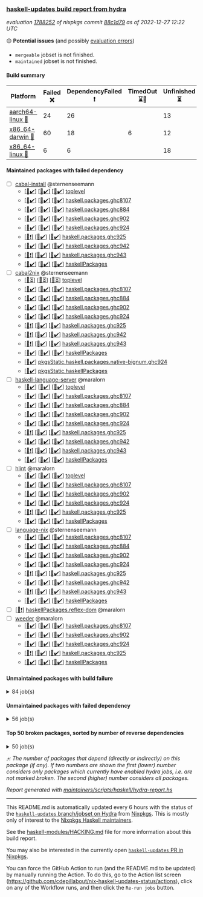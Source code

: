 ### [haskell-updates build report from hydra](https://hydra.nixos.org/jobset/nixpkgs/haskell-updates)
*evaluation [1788252](https://hydra.nixos.org/eval/1788252) of nixpkgs commit [88c1d79](https://github.com/NixOS/nixpkgs/commits/88c1d7940eb5d652ed233378d19f17cfe682d998) as of 2022-12-27 12:22 UTC*

:yellow_circle: **Potential issues** (and possibly [evaluation errors](https://hydra.nixos.org/jobset/nixpkgs/haskell-updates))
  * `mergeable` jobset is not finished.
  * `maintained` jobset is not finished.

#### Build summary

 | Platform | Failed :x: | DependencyFailed :heavy_exclamation_mark: | TimedOut :hourglass::no_entry_sign: | Unfinished :hourglass_flowing_sand: | Success :heavy_check_mark: | 
 | --- | --- | --- | --- | --- | --- | 
 | [aarch64-linux :iphone:](https://hydra.nixos.org/eval/1788252?filter=.aarch64-linux) | 24 | 26 |  | 13 | 6387 | 
 | [x86_64-darwin :apple:](https://hydra.nixos.org/eval/1788252?filter=.x86_64-darwin) | 60 | 18 | 6 | 12 | 6288 | 
 | [x86_64-linux :penguin:](https://hydra.nixos.org/eval/1788252?filter=.x86_64-linux) | 6 | 6 |  | 18 | 6450 | 
#### Maintained packages with failed dependency
- [ ] [cabal-install](https://hydra.nixos.org/eval/1788252?filter=cabal-install) @sternenseemann
  - [[:iphone::heavy_check_mark:]](https://hydra.nixos.org/build/202455204) [[:apple::heavy_check_mark:]](https://hydra.nixos.org/build/202455707) [[:penguin::heavy_check_mark:]](https://hydra.nixos.org/build/202456947) [toplevel](https://hydra.nixos.org/eval/1788252?filter=cabal-install)
  - [[:iphone::heavy_check_mark:]](https://hydra.nixos.org/build/202842766) [[:apple::heavy_check_mark:]](https://hydra.nixos.org/build/202842762) [[:penguin::heavy_check_mark:]](https://hydra.nixos.org/build/202842786) [haskell.packages.ghc8107](https://hydra.nixos.org/eval/1788252?filter=haskell.packages.ghc8107.cabal-install)
  - [[:iphone::heavy_check_mark:]](https://hydra.nixos.org/build/202456831) [[:apple::heavy_check_mark:]](https://hydra.nixos.org/build/202460550) [[:penguin::heavy_check_mark:]](https://hydra.nixos.org/build/202456339) [haskell.packages.ghc884](https://hydra.nixos.org/eval/1788252?filter=haskell.packages.ghc884.cabal-install)
  - [[:iphone::heavy_check_mark:]](https://hydra.nixos.org/build/202456013) [[:apple::heavy_check_mark:]](https://hydra.nixos.org/build/202456984) [[:penguin::heavy_check_mark:]](https://hydra.nixos.org/build/202456977) [haskell.packages.ghc902](https://hydra.nixos.org/eval/1788252?filter=haskell.packages.ghc902.cabal-install)
  - [[:iphone::heavy_check_mark:]](https://hydra.nixos.org/build/202460524) [[:apple::heavy_check_mark:]](https://hydra.nixos.org/build/202456586) [[:penguin::heavy_check_mark:]](https://hydra.nixos.org/build/202455326) [haskell.packages.ghc924](https://hydra.nixos.org/eval/1788252?filter=haskell.packages.ghc924.cabal-install)
  - [[:iphone::heavy_exclamation_mark:]](https://hydra.nixos.org/build/202457770) [[:apple::heavy_check_mark:]](https://hydra.nixos.org/build/202455496) [[:penguin::heavy_check_mark:]](https://hydra.nixos.org/build/202459403) [haskell.packages.ghc925](https://hydra.nixos.org/eval/1788252?filter=haskell.packages.ghc925.cabal-install)
  - [[:iphone::heavy_check_mark:]](https://hydra.nixos.org/build/203062175) [[:apple::heavy_check_mark:]](https://hydra.nixos.org/build/203062188) [[:penguin::heavy_check_mark:]](https://hydra.nixos.org/build/203062182) [haskell.packages.ghc942](https://hydra.nixos.org/eval/1788252?filter=haskell.packages.ghc942.cabal-install)
  - [[:iphone::heavy_exclamation_mark:]](https://hydra.nixos.org/build/203062142) [[:apple::heavy_check_mark:]](https://hydra.nixos.org/build/203062177) [[:penguin::heavy_check_mark:]](https://hydra.nixos.org/build/203062154) [haskell.packages.ghc943](https://hydra.nixos.org/eval/1788252?filter=haskell.packages.ghc943.cabal-install)
  - [[:iphone::heavy_check_mark:]](https://hydra.nixos.org/build/202454235) [[:apple::heavy_check_mark:]](https://hydra.nixos.org/build/202459524) [[:penguin::heavy_check_mark:]](https://hydra.nixos.org/build/202460312) [haskellPackages](https://hydra.nixos.org/eval/1788252?filter=haskellPackages.cabal-install)
- [ ] [cabal2nix](https://hydra.nixos.org/eval/1788252?filter=cabal2nix) @sternenseemann
  - [[:iphone::hourglass_flowing_sand:]](https://hydra.nixos.org/build/203185349) [[:apple::hourglass_flowing_sand:]](https://hydra.nixos.org/build/203185354) [[:penguin::hourglass_flowing_sand:]](https://hydra.nixos.org/build/203185412) [toplevel](https://hydra.nixos.org/eval/1788252?filter=cabal2nix)
  - [[:iphone::heavy_check_mark:]](https://hydra.nixos.org/build/202457511) [[:apple::heavy_check_mark:]](https://hydra.nixos.org/build/202457443) [[:penguin::heavy_check_mark:]](https://hydra.nixos.org/build/202454276) [haskell.packages.ghc8107](https://hydra.nixos.org/eval/1788252?filter=haskell.packages.ghc8107.cabal2nix)
  - [[:iphone::heavy_check_mark:]](https://hydra.nixos.org/build/202459372) [[:apple::heavy_check_mark:]](https://hydra.nixos.org/build/202457205) [[:penguin::heavy_check_mark:]](https://hydra.nixos.org/build/202458410) [haskell.packages.ghc884](https://hydra.nixos.org/eval/1788252?filter=haskell.packages.ghc884.cabal2nix)
  - [[:iphone::heavy_check_mark:]](https://hydra.nixos.org/build/202454892) [[:apple::heavy_check_mark:]](https://hydra.nixos.org/build/202461426) [[:penguin::heavy_check_mark:]](https://hydra.nixos.org/build/202459888) [haskell.packages.ghc902](https://hydra.nixos.org/eval/1788252?filter=haskell.packages.ghc902.cabal2nix)
  - [[:iphone::heavy_check_mark:]](https://hydra.nixos.org/build/202460048) [[:apple::heavy_check_mark:]](https://hydra.nixos.org/build/202461034) [[:penguin::heavy_check_mark:]](https://hydra.nixos.org/build/202454234) [haskell.packages.ghc924](https://hydra.nixos.org/eval/1788252?filter=haskell.packages.ghc924.cabal2nix)
  - [[:iphone::heavy_exclamation_mark:]](https://hydra.nixos.org/build/202456189) [[:apple::heavy_check_mark:]](https://hydra.nixos.org/build/202454628) [[:penguin::heavy_check_mark:]](https://hydra.nixos.org/build/202454648) [haskell.packages.ghc925](https://hydra.nixos.org/eval/1788252?filter=haskell.packages.ghc925.cabal2nix)
  - [[:iphone::heavy_exclamation_mark:]](https://hydra.nixos.org/build/203062161) [[:apple::heavy_check_mark:]](https://hydra.nixos.org/build/203062147) [[:penguin::heavy_check_mark:]](https://hydra.nixos.org/build/203062148) [haskell.packages.ghc942](https://hydra.nixos.org/eval/1788252?filter=haskell.packages.ghc942.cabal2nix)
  - [[:iphone::heavy_exclamation_mark:]](https://hydra.nixos.org/build/203062165) [[:apple::heavy_check_mark:]](https://hydra.nixos.org/build/203062151) [[:penguin::heavy_check_mark:]](https://hydra.nixos.org/build/203062169) [haskell.packages.ghc943](https://hydra.nixos.org/eval/1788252?filter=haskell.packages.ghc943.cabal2nix)
  - [[:iphone::heavy_check_mark:]](https://hydra.nixos.org/build/202454833) [[:apple::heavy_check_mark:]](https://hydra.nixos.org/build/202457693) [[:penguin::heavy_check_mark:]](https://hydra.nixos.org/build/202457662) [haskellPackages](https://hydra.nixos.org/eval/1788252?filter=haskellPackages.cabal2nix)
  -   [[:penguin::heavy_check_mark:]](https://hydra.nixos.org/build/202457632) [pkgsStatic.haskell.packages.native-bignum.ghc924](https://hydra.nixos.org/eval/1788252?filter=pkgsStatic.haskell.packages.native-bignum.ghc924.cabal2nix)
  -   [[:penguin::heavy_check_mark:]](https://hydra.nixos.org/build/202461166) [pkgsStatic.haskellPackages](https://hydra.nixos.org/eval/1788252?filter=pkgsStatic.haskellPackages.cabal2nix)
- [ ] [haskell-language-server](https://hydra.nixos.org/eval/1788252?filter=haskell-language-server) @maralorn
  - [[:iphone::heavy_check_mark:]](https://hydra.nixos.org/build/203053731) [[:apple::heavy_check_mark:]](https://hydra.nixos.org/build/203053726) [[:penguin::heavy_check_mark:]](https://hydra.nixos.org/build/203053471) [toplevel](https://hydra.nixos.org/eval/1788252?filter=haskell-language-server)
  - [[:iphone::heavy_check_mark:]](https://hydra.nixos.org/build/203053515) [[:apple::heavy_check_mark:]](https://hydra.nixos.org/build/203053891) [[:penguin::heavy_check_mark:]](https://hydra.nixos.org/build/203053746) [haskell.packages.ghc8107](https://hydra.nixos.org/eval/1788252?filter=haskell.packages.ghc8107.haskell-language-server)
  - [[:iphone::heavy_check_mark:]](https://hydra.nixos.org/build/203053942) [[:apple::heavy_check_mark:]](https://hydra.nixos.org/build/203053892) [[:penguin::heavy_check_mark:]](https://hydra.nixos.org/build/203054020) [haskell.packages.ghc884](https://hydra.nixos.org/eval/1788252?filter=haskell.packages.ghc884.haskell-language-server)
  - [[:iphone::heavy_check_mark:]](https://hydra.nixos.org/build/203053650) [[:apple::heavy_check_mark:]](https://hydra.nixos.org/build/203053681) [[:penguin::heavy_check_mark:]](https://hydra.nixos.org/build/203053742) [haskell.packages.ghc902](https://hydra.nixos.org/eval/1788252?filter=haskell.packages.ghc902.haskell-language-server)
  - [[:iphone::heavy_check_mark:]](https://hydra.nixos.org/build/203053578) [[:apple::heavy_check_mark:]](https://hydra.nixos.org/build/203053813) [[:penguin::heavy_check_mark:]](https://hydra.nixos.org/build/203053647) [haskell.packages.ghc924](https://hydra.nixos.org/eval/1788252?filter=haskell.packages.ghc924.haskell-language-server)
  - [[:iphone::heavy_exclamation_mark:]](https://hydra.nixos.org/build/203053978) [[:apple::heavy_check_mark:]](https://hydra.nixos.org/build/203053859) [[:penguin::heavy_check_mark:]](https://hydra.nixos.org/build/203053922) [haskell.packages.ghc925](https://hydra.nixos.org/eval/1788252?filter=haskell.packages.ghc925.haskell-language-server)
  - [[:iphone::heavy_check_mark:]](https://hydra.nixos.org/build/203062163) [[:apple::heavy_check_mark:]](https://hydra.nixos.org/build/203062164) [[:penguin::heavy_check_mark:]](https://hydra.nixos.org/build/203062173) [haskell.packages.ghc942](https://hydra.nixos.org/eval/1788252?filter=haskell.packages.ghc942.haskell-language-server)
  - [[:iphone::heavy_exclamation_mark:]](https://hydra.nixos.org/build/203062183) [[:apple::heavy_check_mark:]](https://hydra.nixos.org/build/203062149) [[:penguin::heavy_check_mark:]](https://hydra.nixos.org/build/203062145) [haskell.packages.ghc943](https://hydra.nixos.org/eval/1788252?filter=haskell.packages.ghc943.haskell-language-server)
  - [[:iphone::heavy_check_mark:]](https://hydra.nixos.org/build/203054054) [[:apple::heavy_check_mark:]](https://hydra.nixos.org/build/203053673) [[:penguin::heavy_check_mark:]](https://hydra.nixos.org/build/203053607) [haskellPackages](https://hydra.nixos.org/eval/1788252?filter=haskellPackages.haskell-language-server)
- [ ] [hlint](https://hydra.nixos.org/eval/1788252?filter=hlint) @maralorn
  - [[:iphone::heavy_check_mark:]](https://hydra.nixos.org/build/202457507) [[:apple::heavy_check_mark:]](https://hydra.nixos.org/build/202461442) [[:penguin::heavy_check_mark:]](https://hydra.nixos.org/build/202461053) [toplevel](https://hydra.nixos.org/eval/1788252?filter=hlint)
  - [[:iphone::heavy_check_mark:]](https://hydra.nixos.org/build/202455994) [[:apple::heavy_check_mark:]](https://hydra.nixos.org/build/202457264) [[:penguin::heavy_check_mark:]](https://hydra.nixos.org/build/202457397) [haskell.packages.ghc8107](https://hydra.nixos.org/eval/1788252?filter=haskell.packages.ghc8107.hlint)
  - [[:iphone::heavy_check_mark:]](https://hydra.nixos.org/build/202459485) [[:apple::heavy_check_mark:]](https://hydra.nixos.org/build/202459730) [[:penguin::heavy_check_mark:]](https://hydra.nixos.org/build/202459479) [haskell.packages.ghc902](https://hydra.nixos.org/eval/1788252?filter=haskell.packages.ghc902.hlint)
  - [[:iphone::heavy_check_mark:]](https://hydra.nixos.org/build/202455055) [[:apple::heavy_check_mark:]](https://hydra.nixos.org/build/202460813) [[:penguin::heavy_check_mark:]](https://hydra.nixos.org/build/202461128) [haskell.packages.ghc924](https://hydra.nixos.org/eval/1788252?filter=haskell.packages.ghc924.hlint)
  - [[:iphone::heavy_exclamation_mark:]](https://hydra.nixos.org/build/202458207) [[:apple::heavy_check_mark:]](https://hydra.nixos.org/build/202453998) [[:penguin::heavy_check_mark:]](https://hydra.nixos.org/build/202459282) [haskell.packages.ghc925](https://hydra.nixos.org/eval/1788252?filter=haskell.packages.ghc925.hlint)
  - [[:iphone::heavy_check_mark:]](https://hydra.nixos.org/build/202459497) [[:apple::heavy_check_mark:]](https://hydra.nixos.org/build/202457022) [[:penguin::heavy_check_mark:]](https://hydra.nixos.org/build/202457981) [haskellPackages](https://hydra.nixos.org/eval/1788252?filter=haskellPackages.hlint)
- [ ] [language-nix](https://hydra.nixos.org/eval/1788252?filter=language-nix) @sternenseemann
  - [[:iphone::heavy_check_mark:]](https://hydra.nixos.org/build/202455018) [[:apple::heavy_check_mark:]](https://hydra.nixos.org/build/202454030) [[:penguin::heavy_check_mark:]](https://hydra.nixos.org/build/202461294) [haskell.packages.ghc8107](https://hydra.nixos.org/eval/1788252?filter=haskell.packages.ghc8107.language-nix)
  - [[:iphone::heavy_check_mark:]](https://hydra.nixos.org/build/202460233) [[:apple::heavy_check_mark:]](https://hydra.nixos.org/build/202460852) [[:penguin::heavy_check_mark:]](https://hydra.nixos.org/build/202460192) [haskell.packages.ghc884](https://hydra.nixos.org/eval/1788252?filter=haskell.packages.ghc884.language-nix)
  - [[:iphone::heavy_check_mark:]](https://hydra.nixos.org/build/202458975) [[:apple::heavy_check_mark:]](https://hydra.nixos.org/build/202461264) [[:penguin::heavy_check_mark:]](https://hydra.nixos.org/build/202455825) [haskell.packages.ghc902](https://hydra.nixos.org/eval/1788252?filter=haskell.packages.ghc902.language-nix)
  - [[:iphone::heavy_check_mark:]](https://hydra.nixos.org/build/202458800) [[:apple::heavy_check_mark:]](https://hydra.nixos.org/build/202460739) [[:penguin::heavy_check_mark:]](https://hydra.nixos.org/build/202456865) [haskell.packages.ghc924](https://hydra.nixos.org/eval/1788252?filter=haskell.packages.ghc924.language-nix)
  - [[:iphone::heavy_exclamation_mark:]](https://hydra.nixos.org/build/202455809) [[:apple::heavy_check_mark:]](https://hydra.nixos.org/build/202460838) [[:penguin::heavy_check_mark:]](https://hydra.nixos.org/build/202460681) [haskell.packages.ghc925](https://hydra.nixos.org/eval/1788252?filter=haskell.packages.ghc925.language-nix)
  - [[:iphone::heavy_check_mark:]](https://hydra.nixos.org/build/203062176) [[:apple::heavy_check_mark:]](https://hydra.nixos.org/build/203062153) [[:penguin::heavy_check_mark:]](https://hydra.nixos.org/build/203062158) [haskell.packages.ghc942](https://hydra.nixos.org/eval/1788252?filter=haskell.packages.ghc942.language-nix)
  - [[:iphone::heavy_exclamation_mark:]](https://hydra.nixos.org/build/203062171) [[:apple::heavy_check_mark:]](https://hydra.nixos.org/build/203062186) [[:penguin::heavy_check_mark:]](https://hydra.nixos.org/build/203062189) [haskell.packages.ghc943](https://hydra.nixos.org/eval/1788252?filter=haskell.packages.ghc943.language-nix)
  - [[:iphone::heavy_check_mark:]](https://hydra.nixos.org/build/202460000) [[:apple::heavy_check_mark:]](https://hydra.nixos.org/build/202458565) [[:penguin::heavy_check_mark:]](https://hydra.nixos.org/build/202459208) [haskellPackages](https://hydra.nixos.org/eval/1788252?filter=haskellPackages.language-nix)
- [ ] [[:penguin::heavy_exclamation_mark:]](https://hydra.nixos.org/build/203053461) [haskellPackages.reflex-dom](https://hydra.nixos.org/eval/1788252?filter=haskellPackages.reflex-dom) @maralorn
- [ ] [weeder](https://hydra.nixos.org/eval/1788252?filter=weeder) @maralorn
  - [[:iphone::heavy_check_mark:]](https://hydra.nixos.org/build/202455522) [[:apple::heavy_check_mark:]](https://hydra.nixos.org/build/202454280) [[:penguin::heavy_check_mark:]](https://hydra.nixos.org/build/202455603) [haskell.packages.ghc8107](https://hydra.nixos.org/eval/1788252?filter=haskell.packages.ghc8107.weeder)
  - [[:iphone::heavy_check_mark:]](https://hydra.nixos.org/build/202456569) [[:apple::heavy_check_mark:]](https://hydra.nixos.org/build/202457234) [[:penguin::heavy_check_mark:]](https://hydra.nixos.org/build/202460522) [haskell.packages.ghc902](https://hydra.nixos.org/eval/1788252?filter=haskell.packages.ghc902.weeder)
  - [[:iphone::heavy_check_mark:]](https://hydra.nixos.org/build/202459294) [[:apple::heavy_check_mark:]](https://hydra.nixos.org/build/202458404) [[:penguin::heavy_check_mark:]](https://hydra.nixos.org/build/202455514) [haskell.packages.ghc924](https://hydra.nixos.org/eval/1788252?filter=haskell.packages.ghc924.weeder)
  - [[:iphone::heavy_exclamation_mark:]](https://hydra.nixos.org/build/202460605) [[:apple::heavy_check_mark:]](https://hydra.nixos.org/build/202458163) [[:penguin::heavy_check_mark:]](https://hydra.nixos.org/build/202455193) [haskell.packages.ghc925](https://hydra.nixos.org/eval/1788252?filter=haskell.packages.ghc925.weeder)
  - [[:iphone::heavy_check_mark:]](https://hydra.nixos.org/build/202458065) [[:apple::heavy_check_mark:]](https://hydra.nixos.org/build/202458291) [[:penguin::heavy_check_mark:]](https://hydra.nixos.org/build/202454774) [haskellPackages](https://hydra.nixos.org/eval/1788252?filter=haskellPackages.weeder)
#### Unmaintained packages with build failure
<details><summary>84 job(s) </summary>

- [ ] [[:iphone::x:]](https://hydra.nixos.org/build/203053762) [[:apple::x:]](https://hydra.nixos.org/build/203053835) [[:penguin::x:]](https://hydra.nixos.org/build/203053704) [haskellPackages.reflex-dom-core](https://hydra.nixos.org/eval/1788252?filter=haskellPackages.reflex-dom-core)  :arrow_heading_up: 4 | 19
- [ ] [[:iphone::x:]](https://hydra.nixos.org/build/202457159) [[:apple::heavy_check_mark:]](https://hydra.nixos.org/build/202458194) [[:penguin::heavy_check_mark:]](https://hydra.nixos.org/build/202456071) [haskellPackages.hw-json-simd](https://hydra.nixos.org/eval/1788252?filter=haskellPackages.hw-json-simd)  :arrow_heading_up: 3 | 8
- [ ] [[:iphone::x:]](https://hydra.nixos.org/build/202458646) [[:apple::heavy_check_mark:]](https://hydra.nixos.org/build/202458362) [[:penguin::heavy_check_mark:]](https://hydra.nixos.org/build/202458486) [haskellPackages.hw-simd](https://hydra.nixos.org/eval/1788252?filter=haskellPackages.hw-simd)  :arrow_heading_up: 2 | 8
- [ ] [[:iphone::x:]](https://hydra.nixos.org/build/202433401) [[:apple::x:]](https://hydra.nixos.org/build/202426220) [[:penguin::heavy_check_mark:]](https://hydra.nixos.org/build/202435695) [haskellPackages.quic](https://hydra.nixos.org/eval/1788252?filter=haskellPackages.quic)  :arrow_heading_up: 2 | 2
- [ ] [[:iphone::x:]](https://hydra.nixos.org/build/202421573) [[:apple::heavy_check_mark:]](https://hydra.nixos.org/build/202418260) [[:penguin::heavy_check_mark:]](https://hydra.nixos.org/build/202425856) [haskellPackages.Crypto](https://hydra.nixos.org/eval/1788252?filter=haskellPackages.Crypto)  :arrow_heading_up: 1 | 22
- [ ] [[:iphone::heavy_check_mark:]](https://hydra.nixos.org/build/202457922) [[:apple::x:]](https://hydra.nixos.org/build/202457447) [[:penguin::heavy_check_mark:]](https://hydra.nixos.org/build/202457923) [haskellPackages.thyme](https://hydra.nixos.org/eval/1788252?filter=haskellPackages.thyme)  :arrow_heading_up: 1 | 15
- [ ] [[:iphone::x:]](https://hydra.nixos.org/build/202427092) [[:apple::heavy_check_mark:]](https://hydra.nixos.org/build/202433526) [[:penguin::heavy_check_mark:]](https://hydra.nixos.org/build/202428264) [haskellPackages.freetype2](https://hydra.nixos.org/eval/1788252?filter=haskellPackages.freetype2)  :arrow_heading_up: 1 | 9
- [ ] [[:iphone::heavy_check_mark:]](https://hydra.nixos.org/build/202461417) [[:apple::x:]](https://hydra.nixos.org/build/202458174) [[:penguin::heavy_check_mark:]](https://hydra.nixos.org/build/202454290) [haskellPackages.junit-xml](https://hydra.nixos.org/eval/1788252?filter=haskellPackages.junit-xml)  :arrow_heading_up: 1 | 9
- [ ] [[:iphone::heavy_check_mark:]](https://hydra.nixos.org/build/202784339) [[:apple::x:]](https://hydra.nixos.org/build/202767644) [[:penguin::heavy_check_mark:]](https://hydra.nixos.org/build/202759000) [haskellPackages.inline-r](https://hydra.nixos.org/eval/1788252?filter=haskellPackages.inline-r)  :arrow_heading_up: 1 | 4
- [ ] [[:iphone::x:]](https://hydra.nixos.org/build/202422717) [[:apple::heavy_check_mark:]](https://hydra.nixos.org/build/202426386) [[:penguin::heavy_check_mark:]](https://hydra.nixos.org/build/202428144) [haskellPackages.long-double](https://hydra.nixos.org/eval/1788252?filter=haskellPackages.long-double)  :arrow_heading_up: 1 | 2
- [ ] [[:iphone::heavy_check_mark:]](https://hydra.nixos.org/build/202460618) [[:apple::x:]](https://hydra.nixos.org/build/202456732) [[:penguin::heavy_check_mark:]](https://hydra.nixos.org/build/202461122) [haskellPackages.posix-socket](https://hydra.nixos.org/eval/1788252?filter=haskellPackages.posix-socket)  :arrow_heading_up: 1 | 2
- [ ] [[:iphone::heavy_check_mark:]](https://hydra.nixos.org/build/202460790) [[:apple::x:]](https://hydra.nixos.org/build/202453960) [[:penguin::heavy_check_mark:]](https://hydra.nixos.org/build/202458375) [haskellPackages.gi-gdkx11](https://hydra.nixos.org/eval/1788252?filter=haskellPackages.gi-gdkx11)  :arrow_heading_up: 1 | 1
- [ ] [[:iphone::heavy_check_mark:]](https://hydra.nixos.org/build/203054022) [[:apple::x:]](https://hydra.nixos.org/build/203053428) [[:penguin::heavy_check_mark:]](https://hydra.nixos.org/build/203053528) [haskellPackages.h-raylib](https://hydra.nixos.org/eval/1788252?filter=haskellPackages.h-raylib)  :arrow_heading_up: 1 | 1
- [ ] [[:iphone::x:]](https://hydra.nixos.org/build/202417930) [[:apple::heavy_check_mark:]](https://hydra.nixos.org/build/202430377) [[:penguin::heavy_check_mark:]](https://hydra.nixos.org/build/202419841) [haskellPackages.nlopt-haskell](https://hydra.nixos.org/eval/1788252?filter=haskellPackages.nlopt-haskell)  :arrow_heading_up: 1 | 1
- [ ] [[:iphone::heavy_check_mark:]](https://hydra.nixos.org/build/202428372) [[:apple::x:]](https://hydra.nixos.org/build/202423142) [[:penguin::heavy_check_mark:]](https://hydra.nixos.org/build/202421039) [haskellPackages.openal-ffi](https://hydra.nixos.org/eval/1788252?filter=haskellPackages.openal-ffi)  :arrow_heading_up: 1 | 1
- [ ] [[:iphone::heavy_check_mark:]](https://hydra.nixos.org/build/202461145) [[:apple::x:]](https://hydra.nixos.org/build/202458711) [[:penguin::heavy_check_mark:]](https://hydra.nixos.org/build/202461095) [haskellPackages.sequence-formats](https://hydra.nixos.org/eval/1788252?filter=haskellPackages.sequence-formats)  :arrow_heading_up: 1 | 1
- [ ] [[:iphone::x:]](https://hydra.nixos.org/build/202416907) [[:apple::heavy_check_mark:]](https://hydra.nixos.org/build/202417602) [[:penguin::heavy_check_mark:]](https://hydra.nixos.org/build/202425480) [haskellPackages.stm-queue](https://hydra.nixos.org/eval/1788252?filter=haskellPackages.stm-queue)  :arrow_heading_up: 1 | 1
- [ ] [[:iphone::x:]](https://hydra.nixos.org/build/202422418) [[:apple::x:]](https://hydra.nixos.org/build/202422326) [[:penguin::heavy_check_mark:]](https://hydra.nixos.org/build/202426029) [haskellPackages.swisstable](https://hydra.nixos.org/eval/1788252?filter=haskellPackages.swisstable)  :arrow_heading_up: 1 | 1
- [ ] [[:iphone::x:]](https://hydra.nixos.org/build/202765552) [[:apple::heavy_check_mark:]](https://hydra.nixos.org/build/202759341) [[:penguin::heavy_check_mark:]](https://hydra.nixos.org/build/202769600) [haskellPackages.unliftio-messagebox](https://hydra.nixos.org/eval/1788252?filter=haskellPackages.unliftio-messagebox)  :arrow_heading_up: 1 | 1
- [ ] [[:iphone::heavy_check_mark:]](https://hydra.nixos.org/build/202765789) [[:apple::x:]](https://hydra.nixos.org/build/202772510) [[:penguin::heavy_check_mark:]](https://hydra.nixos.org/build/202785481) [haskellPackages.pipes-zlib](https://hydra.nixos.org/eval/1788252?filter=haskellPackages.pipes-zlib)  :arrow_heading_up: 0 | 5
- [ ] [[:iphone::heavy_check_mark:]](https://hydra.nixos.org/build/202423908) [[:apple::x:]](https://hydra.nixos.org/build/202435790) [[:penguin::heavy_check_mark:]](https://hydra.nixos.org/build/202417988) [haskellPackages.hmidi](https://hydra.nixos.org/eval/1788252?filter=haskellPackages.hmidi)  :arrow_heading_up: 0 | 4
- [ ] [[:iphone::x:]](https://hydra.nixos.org/build/202435088) [[:apple::heavy_check_mark:]](https://hydra.nixos.org/build/202430782) [[:penguin::heavy_check_mark:]](https://hydra.nixos.org/build/202426261) [haskellPackages.picosat](https://hydra.nixos.org/eval/1788252?filter=haskellPackages.picosat)  :arrow_heading_up: 0 | 3
- [ ] [[:iphone::heavy_check_mark:]](https://hydra.nixos.org/build/202425185) [[:apple::x:]](https://hydra.nixos.org/build/202424776) [[:penguin::heavy_check_mark:]](https://hydra.nixos.org/build/202428882) [haskellPackages.SDL-mixer](https://hydra.nixos.org/eval/1788252?filter=haskellPackages.SDL-mixer)  :arrow_heading_up: 0 | 2
- [ ] [[:iphone::heavy_check_mark:]](https://hydra.nixos.org/build/202431795) [[:apple::x:]](https://hydra.nixos.org/build/202416334) [[:penguin::heavy_check_mark:]](https://hydra.nixos.org/build/202434942) [haskellPackages.hamid](https://hydra.nixos.org/eval/1788252?filter=haskellPackages.hamid)  :arrow_heading_up: 0 | 1
- [ ] [[:iphone::heavy_check_mark:]](https://hydra.nixos.org/build/202434395) [[:apple::x:]](https://hydra.nixos.org/build/202430564) [[:penguin::heavy_check_mark:]](https://hydra.nixos.org/build/202417553) [haskellPackages.hmatrix-morpheus](https://hydra.nixos.org/eval/1788252?filter=haskellPackages.hmatrix-morpheus)  :arrow_heading_up: 0 | 1
- [ ] [[:iphone::heavy_check_mark:]](https://hydra.nixos.org/build/202427340) [[:apple::x:]](https://hydra.nixos.org/build/202430442) [[:penguin::heavy_check_mark:]](https://hydra.nixos.org/build/202419088) [haskellPackages.huckleberry](https://hydra.nixos.org/eval/1788252?filter=haskellPackages.huckleberry)  :arrow_heading_up: 0 | 1
- [ ] [[:iphone::heavy_check_mark:]](https://hydra.nixos.org/build/202423886) [[:apple::x:]](https://hydra.nixos.org/build/202425806) [[:penguin::heavy_check_mark:]](https://hydra.nixos.org/build/202433480) [haskellPackages.select](https://hydra.nixos.org/eval/1788252?filter=haskellPackages.select)  :arrow_heading_up: 0 | 1
- [ ] [[:iphone::heavy_check_mark:]](https://hydra.nixos.org/build/202426649) [[:apple::x:]](https://hydra.nixos.org/build/202425749) [[:penguin::heavy_check_mark:]](https://hydra.nixos.org/build/202426787) [haskellPackages.sysinfo](https://hydra.nixos.org/eval/1788252?filter=haskellPackages.sysinfo)  :arrow_heading_up: 0 | 1
- [ ] [[:iphone::heavy_check_mark:]](https://hydra.nixos.org/build/202429620) [[:apple::x:]](https://hydra.nixos.org/build/202435064) [[:penguin::heavy_check_mark:]](https://hydra.nixos.org/build/202424321) [haskellPackages.FractalArt](https://hydra.nixos.org/eval/1788252?filter=haskellPackages.FractalArt) 
- [ ] [[:iphone::x:]](https://hydra.nixos.org/build/202420797) [[:apple::heavy_check_mark:]](https://hydra.nixos.org/build/202436365) [[:penguin::heavy_check_mark:]](https://hydra.nixos.org/build/202427200) [haskellPackages.HsASA](https://hydra.nixos.org/eval/1788252?filter=haskellPackages.HsASA) 
- [ ] [[:iphone::heavy_check_mark:]](https://hydra.nixos.org/build/202435395) [[:apple::x:]](https://hydra.nixos.org/build/202417422) [[:penguin::heavy_check_mark:]](https://hydra.nixos.org/build/202430954) [haskellPackages.al](https://hydra.nixos.org/eval/1788252?filter=haskellPackages.al) 
- [ ] [[:iphone::x:]](https://hydra.nixos.org/build/203054036) [[:apple::x:]](https://hydra.nixos.org/build/203053853) [[:penguin::x:]](https://hydra.nixos.org/build/203053739) [haskellPackages.cdp](https://hydra.nixos.org/eval/1788252?filter=haskellPackages.cdp) 
- [ ] [[:iphone::x:]](https://hydra.nixos.org/build/203053600) [[:apple::x:]](https://hydra.nixos.org/build/203053562) [[:penguin::x:]](https://hydra.nixos.org/build/203053912) [haskellPackages.codeworld-api](https://hydra.nixos.org/eval/1788252?filter=haskellPackages.codeworld-api) 
- [ ] [[:iphone::x:]](https://hydra.nixos.org/build/203053736) [[:apple::x:]](https://hydra.nixos.org/build/203053900) [[:penguin::x:]](https://hydra.nixos.org/build/203053602) [haskellPackages.deriving-openapi3](https://hydra.nixos.org/eval/1788252?filter=haskellPackages.deriving-openapi3) 
- [ ] [[:iphone::heavy_check_mark:]](https://hydra.nixos.org/build/202422460) [[:apple::x:]](https://hydra.nixos.org/build/202431492) [[:penguin::heavy_check_mark:]](https://hydra.nixos.org/build/202424893) [haskellPackages.env-extra](https://hydra.nixos.org/eval/1788252?filter=haskellPackages.env-extra) 
- [ ] [[:iphone::heavy_check_mark:]](https://hydra.nixos.org/build/202461521) [[:apple::x:]](https://hydra.nixos.org/build/202458945) [[:penguin::heavy_check_mark:]](https://hydra.nixos.org/build/202461271) [haskellPackages.epub-tools](https://hydra.nixos.org/eval/1788252?filter=haskellPackages.epub-tools) 
- [ ] [[:iphone::heavy_check_mark:]](https://hydra.nixos.org/build/202778913) [[:apple::x:]](https://hydra.nixos.org/build/202760877) [[:penguin::heavy_check_mark:]](https://hydra.nixos.org/build/202769166) [haskellPackages.float128](https://hydra.nixos.org/eval/1788252?filter=haskellPackages.float128) 
- [ ] [[:iphone::heavy_check_mark:]](https://hydra.nixos.org/build/202430271) [[:apple::x:]](https://hydra.nixos.org/build/202436430) [[:penguin::heavy_check_mark:]](https://hydra.nixos.org/build/202416704) [haskellPackages.fudgets](https://hydra.nixos.org/eval/1788252?filter=haskellPackages.fudgets) 
- [ ] [[:iphone::heavy_check_mark:]](https://hydra.nixos.org/build/202458682) [[:apple::x:]](https://hydra.nixos.org/build/202456551) [[:penguin::heavy_check_mark:]](https://hydra.nixos.org/build/202459439) [haskellPackages.gerrit](https://hydra.nixos.org/eval/1788252?filter=haskellPackages.gerrit) 
- [ ] [ghc-lib](https://hydra.nixos.org/eval/1788252?filter=ghc-lib) 
  - [[:iphone::heavy_check_mark:]](https://hydra.nixos.org/build/202415372) [[:apple::heavy_check_mark:]](https://hydra.nixos.org/build/202420620) [[:penguin::heavy_check_mark:]](https://hydra.nixos.org/build/202436058) [haskell.packages.ghc8107](https://hydra.nixos.org/eval/1788252?filter=haskell.packages.ghc8107.ghc-lib)
  - [[:iphone::x:]](https://hydra.nixos.org/build/202432716) [[:apple::x:]](https://hydra.nixos.org/build/202421851) [[:penguin::x:]](https://hydra.nixos.org/build/202432410) [haskell.packages.ghc884](https://hydra.nixos.org/eval/1788252?filter=haskell.packages.ghc884.ghc-lib)
  - [[:iphone::heavy_check_mark:]](https://hydra.nixos.org/build/202431629) [[:apple::heavy_check_mark:]](https://hydra.nixos.org/build/202430373) [[:penguin::heavy_check_mark:]](https://hydra.nixos.org/build/202433873) [haskell.packages.ghc902](https://hydra.nixos.org/eval/1788252?filter=haskell.packages.ghc902.ghc-lib)
  - [[:iphone::heavy_check_mark:]](https://hydra.nixos.org/build/202428546) [[:apple::heavy_check_mark:]](https://hydra.nixos.org/build/202428909) [[:penguin::heavy_check_mark:]](https://hydra.nixos.org/build/202428449) [haskell.packages.ghc924](https://hydra.nixos.org/eval/1788252?filter=haskell.packages.ghc924.ghc-lib)
  - [[:iphone::heavy_check_mark:]](https://hydra.nixos.org/build/202433874) [[:apple::heavy_check_mark:]](https://hydra.nixos.org/build/202434011) [[:penguin::heavy_check_mark:]](https://hydra.nixos.org/build/202429700) [haskell.packages.ghc925](https://hydra.nixos.org/eval/1788252?filter=haskell.packages.ghc925.ghc-lib)
  - [[:iphone::heavy_check_mark:]](https://hydra.nixos.org/build/202433886) [[:apple::heavy_check_mark:]](https://hydra.nixos.org/build/202417112) [[:penguin::heavy_check_mark:]](https://hydra.nixos.org/build/202421565) [haskell.packages.ghc942](https://hydra.nixos.org/eval/1788252?filter=haskell.packages.ghc942.ghc-lib)
  - [[:iphone::heavy_check_mark:]](https://hydra.nixos.org/build/202433073) [[:apple::heavy_check_mark:]](https://hydra.nixos.org/build/202427588) [[:penguin::heavy_check_mark:]](https://hydra.nixos.org/build/202429459) [haskell.packages.ghc943](https://hydra.nixos.org/eval/1788252?filter=haskell.packages.ghc943.ghc-lib)
  - [[:iphone::heavy_check_mark:]](https://hydra.nixos.org/build/202434897) [[:apple::heavy_check_mark:]](https://hydra.nixos.org/build/202423469) [[:penguin::heavy_check_mark:]](https://hydra.nixos.org/build/202431067) [haskellPackages](https://hydra.nixos.org/eval/1788252?filter=haskellPackages.ghc-lib)
- [ ] [[:apple::x:]](https://hydra.nixos.org/build/202460009) [haskellPackages.gi-gtkosxapplication](https://hydra.nixos.org/eval/1788252?filter=haskellPackages.gi-gtkosxapplication) 
- [ ] [[:iphone::x:]](https://hydra.nixos.org/build/202752148) [[:penguin::heavy_check_mark:]](https://hydra.nixos.org/build/202752158) [haskellPackages.gnome-keyring](https://hydra.nixos.org/eval/1788252?filter=haskellPackages.gnome-keyring) 
- [ ] [[:apple::x:]](https://hydra.nixos.org/build/202422109) [haskellPackages.gtk-mac-integration](https://hydra.nixos.org/eval/1788252?filter=haskellPackages.gtk-mac-integration) 
- [ ] [[:iphone::heavy_check_mark:]](https://hydra.nixos.org/build/202432793) [[:apple::x:]](https://hydra.nixos.org/build/202416749) [[:penguin::heavy_check_mark:]](https://hydra.nixos.org/build/202427270) [haskellPackages.gtk-traymanager](https://hydra.nixos.org/eval/1788252?filter=haskellPackages.gtk-traymanager) 
- [ ] [[:apple::x:]](https://hydra.nixos.org/build/202434306) [haskellPackages.gtk3-mac-integration](https://hydra.nixos.org/eval/1788252?filter=haskellPackages.gtk3-mac-integration) 
- [ ] [[:iphone::heavy_check_mark:]](https://hydra.nixos.org/build/202454814) [[:apple::x:]](https://hydra.nixos.org/build/202461416) [[:penguin::heavy_check_mark:]](https://hydra.nixos.org/build/202458953) [haskellPackages.highlight](https://hydra.nixos.org/eval/1788252?filter=haskellPackages.highlight) 
- [ ] [[:iphone::heavy_check_mark:]](https://hydra.nixos.org/build/202759904) [[:apple::x:]](https://hydra.nixos.org/build/202766842) [[:penguin::heavy_check_mark:]](https://hydra.nixos.org/build/202771502) [haskellPackages.hinotify-conduit](https://hydra.nixos.org/eval/1788252?filter=haskellPackages.hinotify-conduit) 
- [ ] [[:iphone::heavy_check_mark:]](https://hydra.nixos.org/build/202430380) [[:apple::x:]](https://hydra.nixos.org/build/202435742) [[:penguin::heavy_check_mark:]](https://hydra.nixos.org/build/202432776) [haskellPackages.hsshellscript](https://hydra.nixos.org/eval/1788252?filter=haskellPackages.hsshellscript) 
- [ ] [[:iphone::heavy_check_mark:]](https://hydra.nixos.org/build/202418023) [[:apple::x:]](https://hydra.nixos.org/build/202430436) [[:penguin::heavy_check_mark:]](https://hydra.nixos.org/build/202426581) [haskellPackages.hssourceinfo](https://hydra.nixos.org/eval/1788252?filter=haskellPackages.hssourceinfo) 
- [ ] [[:iphone::heavy_check_mark:]](https://hydra.nixos.org/build/202773152) [[:apple::x:]](https://hydra.nixos.org/build/202777766) [[:penguin::heavy_check_mark:]](https://hydra.nixos.org/build/202761842) [haskellPackages.hunspell-hs](https://hydra.nixos.org/eval/1788252?filter=haskellPackages.hunspell-hs) 
- [ ] [[:apple::x:]](https://hydra.nixos.org/build/202775861) [[:penguin::heavy_check_mark:]](https://hydra.nixos.org/build/202769447) [haskellPackages.inline-asm](https://hydra.nixos.org/eval/1788252?filter=haskellPackages.inline-asm) 
- [ ] [[:iphone::heavy_check_mark:]](https://hydra.nixos.org/build/202436329) [[:apple::x:]](https://hydra.nixos.org/build/202433186) [[:penguin::heavy_check_mark:]](https://hydra.nixos.org/build/202431558) [haskellPackages.interprocess](https://hydra.nixos.org/eval/1788252?filter=haskellPackages.interprocess) 
- [ ] [[:iphone::heavy_check_mark:]](https://hydra.nixos.org/build/202424580) [[:apple::x:]](https://hydra.nixos.org/build/202427800) [[:penguin::heavy_check_mark:]](https://hydra.nixos.org/build/202421829) [haskellPackages.ipcvar](https://hydra.nixos.org/eval/1788252?filter=haskellPackages.ipcvar) 
- [ ] [[:apple::x:]](https://hydra.nixos.org/build/202424556) [haskellPackages.kqueue](https://hydra.nixos.org/eval/1788252?filter=haskellPackages.kqueue) 
- [ ] [[:iphone::heavy_check_mark:]](https://hydra.nixos.org/build/202429811) [[:apple::x:]](https://hydra.nixos.org/build/202415593) [[:penguin::heavy_check_mark:]](https://hydra.nixos.org/build/202430903) [haskellPackages.linux-framebuffer](https://hydra.nixos.org/eval/1788252?filter=haskellPackages.linux-framebuffer) 
- [ ] [[:iphone::heavy_check_mark:]](https://hydra.nixos.org/build/202456677) [[:apple::x:]](https://hydra.nixos.org/build/202454000) [[:penguin::heavy_check_mark:]](https://hydra.nixos.org/build/202460862) [haskellPackages.mediawiki2latex](https://hydra.nixos.org/eval/1788252?filter=haskellPackages.mediawiki2latex) 
- [ ] [[:iphone::heavy_check_mark:]](https://hydra.nixos.org/build/202416216) [[:apple::x:]](https://hydra.nixos.org/build/202433801) [[:penguin::heavy_check_mark:]](https://hydra.nixos.org/build/202429864) [haskellPackages.memfd](https://hydra.nixos.org/eval/1788252?filter=haskellPackages.memfd) 
- [ ] [[:iphone::x:]](https://hydra.nixos.org/build/203053992) [[:apple::x:]](https://hydra.nixos.org/build/203053554) [[:penguin::x:]](https://hydra.nixos.org/build/203053996) [haskellPackages.monoid-map](https://hydra.nixos.org/eval/1788252?filter=haskellPackages.monoid-map) 
- [ ] [[:iphone::heavy_check_mark:]](https://hydra.nixos.org/build/203053964) [[:apple::x:]](https://hydra.nixos.org/build/203053603) [[:penguin::heavy_check_mark:]](https://hydra.nixos.org/build/203053526) [haskellPackages.persistent-pagination](https://hydra.nixos.org/eval/1788252?filter=haskellPackages.persistent-pagination) 
- [ ] [[:iphone::heavy_check_mark:]](https://hydra.nixos.org/build/202460214) [[:apple::x:]](https://hydra.nixos.org/build/202460331) [[:penguin::heavy_check_mark:]](https://hydra.nixos.org/build/202460601) [haskellPackages.phatsort](https://hydra.nixos.org/eval/1788252?filter=haskellPackages.phatsort) 
- [ ] [[:iphone::heavy_check_mark:]](https://hydra.nixos.org/build/202456304) [[:apple::x:]](https://hydra.nixos.org/build/202456358) [[:penguin::heavy_check_mark:]](https://hydra.nixos.org/build/202454284) [haskellPackages.ping-wrapper](https://hydra.nixos.org/eval/1788252?filter=haskellPackages.ping-wrapper) 
- [ ] [[:iphone::heavy_check_mark:]](https://hydra.nixos.org/build/202436283) [[:apple::x:]](https://hydra.nixos.org/build/202435795) [[:penguin::heavy_check_mark:]](https://hydra.nixos.org/build/202425143) [haskellPackages.posix-timer](https://hydra.nixos.org/eval/1788252?filter=haskellPackages.posix-timer) 
- [ ] [[:iphone::heavy_check_mark:]](https://hydra.nixos.org/build/202433846) [[:apple::x:]](https://hydra.nixos.org/build/202415803) [[:penguin::heavy_check_mark:]](https://hydra.nixos.org/build/202416505) [haskellPackages.procex](https://hydra.nixos.org/eval/1788252?filter=haskellPackages.procex) 
- [ ] [[:iphone::heavy_check_mark:]](https://hydra.nixos.org/build/202420458) [[:apple::x:]](https://hydra.nixos.org/build/202417416) [[:penguin::heavy_check_mark:]](https://hydra.nixos.org/build/202423864) [haskellPackages.pthread](https://hydra.nixos.org/eval/1788252?filter=haskellPackages.pthread) 
- [ ] [[:iphone::heavy_check_mark:]](https://hydra.nixos.org/build/203053445) [[:apple::x:]](https://hydra.nixos.org/build/203053656) [[:penguin::heavy_check_mark:]](https://hydra.nixos.org/build/203053629) [haskellPackages.sandwich-webdriver](https://hydra.nixos.org/eval/1788252?filter=haskellPackages.sandwich-webdriver) 
- [ ] [[:iphone::heavy_check_mark:]](https://hydra.nixos.org/build/202432097) [[:apple::x:]](https://hydra.nixos.org/build/202425944) [[:penguin::heavy_check_mark:]](https://hydra.nixos.org/build/202427952) [haskellPackages.shared-memory](https://hydra.nixos.org/eval/1788252?filter=haskellPackages.shared-memory) 
- [ ] [[:iphone::x:]](https://hydra.nixos.org/build/202786232) [[:apple::heavy_check_mark:]](https://hydra.nixos.org/build/202766599) [[:penguin::heavy_check_mark:]](https://hydra.nixos.org/build/202775242) [haskellPackages.significant-figures](https://hydra.nixos.org/eval/1788252?filter=haskellPackages.significant-figures) 
- [ ] [[:iphone::x:]](https://hydra.nixos.org/build/202775387) [[:apple::heavy_check_mark:]](https://hydra.nixos.org/build/202757921) [[:penguin::heavy_check_mark:]](https://hydra.nixos.org/build/202778270) [haskellPackages.snowchecked](https://hydra.nixos.org/eval/1788252?filter=haskellPackages.snowchecked) 
- [ ] [[:iphone::heavy_check_mark:]](https://hydra.nixos.org/build/202456842) [[:apple::x:]](https://hydra.nixos.org/build/202458713) [[:penguin::heavy_check_mark:]](https://hydra.nixos.org/build/202454419) [haskellPackages.tailfile-hinotify](https://hydra.nixos.org/eval/1788252?filter=haskellPackages.tailfile-hinotify) 
- [ ] [[:iphone::x:]](https://hydra.nixos.org/build/202460538) [[:apple::heavy_check_mark:]](https://hydra.nixos.org/build/202461659) [[:penguin::heavy_check_mark:]](https://hydra.nixos.org/build/202454084) [haskellPackages.the-snip](https://hydra.nixos.org/eval/1788252?filter=haskellPackages.the-snip) 
- [ ] [[:iphone::x:]](https://hydra.nixos.org/build/202424843) [[:apple::heavy_check_mark:]](https://hydra.nixos.org/build/202430364) [[:penguin::heavy_check_mark:]](https://hydra.nixos.org/build/202432968) [haskellPackages.wiringPi](https://hydra.nixos.org/eval/1788252?filter=haskellPackages.wiringPi) 
- [ ] [[:iphone::x:]](https://hydra.nixos.org/build/202424744) [[:apple::heavy_check_mark:]](https://hydra.nixos.org/build/202416582) [[:penguin::heavy_check_mark:]](https://hydra.nixos.org/build/202416260) [haskellPackages.x86-64bit](https://hydra.nixos.org/eval/1788252?filter=haskellPackages.x86-64bit) 
- [ ] [[:iphone::heavy_check_mark:]](https://hydra.nixos.org/build/202418227) [[:apple::x:]](https://hydra.nixos.org/build/202419197) [[:penguin::heavy_check_mark:]](https://hydra.nixos.org/build/202436039) [haskellPackages.xmonad-utils](https://hydra.nixos.org/eval/1788252?filter=haskellPackages.xmonad-utils) 
- [ ] [[:iphone::heavy_check_mark:]](https://hydra.nixos.org/build/202426690) [[:apple::x:]](https://hydra.nixos.org/build/202430057) [[:penguin::heavy_check_mark:]](https://hydra.nixos.org/build/202426520) [haskellPackages.yoga](https://hydra.nixos.org/eval/1788252?filter=haskellPackages.yoga) 
- [ ] [[:iphone::heavy_check_mark:]](https://hydra.nixos.org/build/202425259) [[:apple::x:]](https://hydra.nixos.org/build/202416959) [[:penguin::heavy_check_mark:]](https://hydra.nixos.org/build/202418284) [haskellPackages.zot](https://hydra.nixos.org/eval/1788252?filter=haskellPackages.zot) 
- [ ] [[:iphone::heavy_check_mark:]](https://hydra.nixos.org/build/202431702) [[:apple::x:]](https://hydra.nixos.org/build/202433071) [[:penguin::heavy_check_mark:]](https://hydra.nixos.org/build/202420076) [haskellPackages.zxcvbn-c](https://hydra.nixos.org/eval/1788252?filter=haskellPackages.zxcvbn-c) 
</details>

#### Unmaintained packages with failed dependency
<details><summary>56 job(s) </summary>

- [ ] [ghc-lib-parser-ex](https://hydra.nixos.org/eval/1788252?filter=ghc-lib-parser-ex)  :arrow_heading_up: 17 | 37
  - [[:iphone::heavy_check_mark:]](https://hydra.nixos.org/build/202455053) [[:apple::heavy_check_mark:]](https://hydra.nixos.org/build/202456834) [[:penguin::heavy_check_mark:]](https://hydra.nixos.org/build/202459530) [haskell.packages.ghc8107](https://hydra.nixos.org/eval/1788252?filter=haskell.packages.ghc8107.ghc-lib-parser-ex)
  - [[:iphone::heavy_check_mark:]](https://hydra.nixos.org/build/202455168) [[:apple::heavy_check_mark:]](https://hydra.nixos.org/build/202456956) [[:penguin::heavy_check_mark:]](https://hydra.nixos.org/build/202461636) [haskell.packages.ghc902](https://hydra.nixos.org/eval/1788252?filter=haskell.packages.ghc902.ghc-lib-parser-ex)
  - [[:iphone::heavy_check_mark:]](https://hydra.nixos.org/build/202460272) [[:apple::heavy_check_mark:]](https://hydra.nixos.org/build/202458802) [[:penguin::heavy_check_mark:]](https://hydra.nixos.org/build/202459724) [haskell.packages.ghc924](https://hydra.nixos.org/eval/1788252?filter=haskell.packages.ghc924.ghc-lib-parser-ex)
  - [[:iphone::heavy_check_mark:]](https://hydra.nixos.org/build/202459932) [[:apple::heavy_check_mark:]](https://hydra.nixos.org/build/202454554) [[:penguin::heavy_check_mark:]](https://hydra.nixos.org/build/202461360) [haskell.packages.ghc925](https://hydra.nixos.org/eval/1788252?filter=haskell.packages.ghc925.ghc-lib-parser-ex)
  - [[:iphone::heavy_check_mark:]](https://hydra.nixos.org/build/202436351) [[:apple::heavy_check_mark:]](https://hydra.nixos.org/build/202427329) [[:penguin::heavy_check_mark:]](https://hydra.nixos.org/build/202431980) [haskell.packages.ghc942](https://hydra.nixos.org/eval/1788252?filter=haskell.packages.ghc942.ghc-lib-parser-ex)
  - [[:iphone::heavy_exclamation_mark:]](https://hydra.nixos.org/build/202426978) [[:apple::heavy_check_mark:]](https://hydra.nixos.org/build/202430278) [[:penguin::heavy_check_mark:]](https://hydra.nixos.org/build/202421289) [haskell.packages.ghc943](https://hydra.nixos.org/eval/1788252?filter=haskell.packages.ghc943.ghc-lib-parser-ex)
  - [[:iphone::heavy_check_mark:]](https://hydra.nixos.org/build/202461269) [[:apple::heavy_check_mark:]](https://hydra.nixos.org/build/202455968) [[:penguin::heavy_check_mark:]](https://hydra.nixos.org/build/202456874) [haskellPackages](https://hydra.nixos.org/eval/1788252?filter=haskellPackages.ghc-lib-parser-ex)
- [ ] [hpack](https://hydra.nixos.org/eval/1788252?filter=hpack)  :arrow_heading_up: 3 | 16
  - [[:iphone::heavy_check_mark:]](https://hydra.nixos.org/build/202459713) [[:apple::heavy_check_mark:]](https://hydra.nixos.org/build/202457950) [[:penguin::heavy_check_mark:]](https://hydra.nixos.org/build/202458230) [toplevel](https://hydra.nixos.org/eval/1788252?filter=hpack)
  - [[:iphone::heavy_check_mark:]](https://hydra.nixos.org/build/202456713) [[:apple::heavy_check_mark:]](https://hydra.nixos.org/build/202461483) [[:penguin::heavy_check_mark:]](https://hydra.nixos.org/build/202455425) [haskell.packages.ghc8107](https://hydra.nixos.org/eval/1788252?filter=haskell.packages.ghc8107.hpack)
  - [[:iphone::heavy_check_mark:]](https://hydra.nixos.org/build/202456670) [[:apple::heavy_check_mark:]](https://hydra.nixos.org/build/202454530) [[:penguin::heavy_check_mark:]](https://hydra.nixos.org/build/202461265) [haskell.packages.ghc884](https://hydra.nixos.org/eval/1788252?filter=haskell.packages.ghc884.hpack)
  - [[:iphone::heavy_check_mark:]](https://hydra.nixos.org/build/202456622) [[:apple::heavy_check_mark:]](https://hydra.nixos.org/build/202453941) [[:penguin::heavy_check_mark:]](https://hydra.nixos.org/build/202457157) [haskell.packages.ghc902](https://hydra.nixos.org/eval/1788252?filter=haskell.packages.ghc902.hpack)
  - [[:iphone::heavy_check_mark:]](https://hydra.nixos.org/build/202455934) [[:apple::heavy_check_mark:]](https://hydra.nixos.org/build/202455893) [[:penguin::heavy_check_mark:]](https://hydra.nixos.org/build/202457386) [haskell.packages.ghc924](https://hydra.nixos.org/eval/1788252?filter=haskell.packages.ghc924.hpack)
  - [[:iphone::heavy_exclamation_mark:]](https://hydra.nixos.org/build/202455325) [[:apple::heavy_check_mark:]](https://hydra.nixos.org/build/202459134) [[:penguin::heavy_check_mark:]](https://hydra.nixos.org/build/202456262) [haskell.packages.ghc925](https://hydra.nixos.org/eval/1788252?filter=haskell.packages.ghc925.hpack)
  - [[:iphone::heavy_exclamation_mark:]](https://hydra.nixos.org/build/203062144) [[:apple::heavy_check_mark:]](https://hydra.nixos.org/build/203062157) [[:penguin::heavy_check_mark:]](https://hydra.nixos.org/build/203062155) [haskell.packages.ghc942](https://hydra.nixos.org/eval/1788252?filter=haskell.packages.ghc942.hpack)
  - [[:iphone::heavy_exclamation_mark:]](https://hydra.nixos.org/build/203062174) [[:apple::heavy_check_mark:]](https://hydra.nixos.org/build/203062143) [[:penguin::heavy_check_mark:]](https://hydra.nixos.org/build/203062162) [haskell.packages.ghc943](https://hydra.nixos.org/eval/1788252?filter=haskell.packages.ghc943.hpack)
  - [[:iphone::heavy_check_mark:]](https://hydra.nixos.org/build/202461358) [[:apple::heavy_check_mark:]](https://hydra.nixos.org/build/202456753) [[:penguin::heavy_check_mark:]](https://hydra.nixos.org/build/202458090) [haskellPackages](https://hydra.nixos.org/eval/1788252?filter=haskellPackages.hpack)
- [ ] [hoogle](https://hydra.nixos.org/eval/1788252?filter=hoogle)  :arrow_heading_up: 3 | 4
  - [[:iphone::heavy_check_mark:]](https://hydra.nixos.org/build/202460710) [[:apple::heavy_check_mark:]](https://hydra.nixos.org/build/202455409) [[:penguin::heavy_check_mark:]](https://hydra.nixos.org/build/202456645) [haskell.packages.ghc8107](https://hydra.nixos.org/eval/1788252?filter=haskell.packages.ghc8107.hoogle)
  - [[:iphone::heavy_check_mark:]](https://hydra.nixos.org/build/202454739) [[:apple::heavy_check_mark:]](https://hydra.nixos.org/build/202460063) [[:penguin::heavy_check_mark:]](https://hydra.nixos.org/build/202460975) [haskell.packages.ghc884](https://hydra.nixos.org/eval/1788252?filter=haskell.packages.ghc884.hoogle)
  - [[:iphone::heavy_check_mark:]](https://hydra.nixos.org/build/202456325) [[:apple::heavy_check_mark:]](https://hydra.nixos.org/build/202458689) [[:penguin::heavy_check_mark:]](https://hydra.nixos.org/build/202460579) [haskell.packages.ghc902](https://hydra.nixos.org/eval/1788252?filter=haskell.packages.ghc902.hoogle)
  - [[:iphone::heavy_check_mark:]](https://hydra.nixos.org/build/202458770) [[:apple::heavy_check_mark:]](https://hydra.nixos.org/build/202457709) [[:penguin::heavy_check_mark:]](https://hydra.nixos.org/build/202461534) [haskell.packages.ghc924](https://hydra.nixos.org/eval/1788252?filter=haskell.packages.ghc924.hoogle)
  - [[:iphone::heavy_exclamation_mark:]](https://hydra.nixos.org/build/202455277) [[:apple::heavy_check_mark:]](https://hydra.nixos.org/build/202457892) [[:penguin::heavy_check_mark:]](https://hydra.nixos.org/build/202455450) [haskell.packages.ghc925](https://hydra.nixos.org/eval/1788252?filter=haskell.packages.ghc925.hoogle)
  - [[:iphone::heavy_exclamation_mark:]](https://hydra.nixos.org/build/203062179) [[:apple::heavy_check_mark:]](https://hydra.nixos.org/build/203062167) [[:penguin::heavy_check_mark:]](https://hydra.nixos.org/build/203062146) [haskell.packages.ghc942](https://hydra.nixos.org/eval/1788252?filter=haskell.packages.ghc942.hoogle)
  - [[:iphone::heavy_exclamation_mark:]](https://hydra.nixos.org/build/203062185) [[:apple::heavy_check_mark:]](https://hydra.nixos.org/build/203062172) [[:penguin::heavy_check_mark:]](https://hydra.nixos.org/build/203062170) [haskell.packages.ghc943](https://hydra.nixos.org/eval/1788252?filter=haskell.packages.ghc943.hoogle)
  - [[:iphone::heavy_check_mark:]](https://hydra.nixos.org/build/202456484) [[:apple::heavy_check_mark:]](https://hydra.nixos.org/build/202457762) [[:penguin::heavy_check_mark:]](https://hydra.nixos.org/build/202461173) [haskellPackages](https://hydra.nixos.org/eval/1788252?filter=haskellPackages.hoogle)
- [ ] [[:iphone::heavy_exclamation_mark:]](https://hydra.nixos.org/build/202457335) [[:apple::heavy_check_mark:]](https://hydra.nixos.org/build/202453853) [[:penguin::heavy_check_mark:]](https://hydra.nixos.org/build/202454955) [haskellPackages.hw-json-standard-cursor](https://hydra.nixos.org/eval/1788252?filter=haskellPackages.hw-json-standard-cursor)  :arrow_heading_up: 1 | 6
- [ ] [[:iphone::heavy_exclamation_mark:]](https://hydra.nixos.org/build/202460280) [[:apple::heavy_check_mark:]](https://hydra.nixos.org/build/202459779) [[:penguin::heavy_check_mark:]](https://hydra.nixos.org/build/202459101) [haskellPackages.hw-json-simple-cursor](https://hydra.nixos.org/eval/1788252?filter=haskellPackages.hw-json-simple-cursor)  :arrow_heading_up: 1 | 4
- [ ] [[:iphone::heavy_exclamation_mark:]](https://hydra.nixos.org/build/202455789) [[:apple::heavy_exclamation_mark:]](https://hydra.nixos.org/build/202455778) [[:penguin::heavy_check_mark:]](https://hydra.nixos.org/build/202457737) [haskellPackages.http3](https://hydra.nixos.org/eval/1788252?filter=haskellPackages.http3)  :arrow_heading_up: 1 | 1
- [ ] [[:iphone::heavy_check_mark:]](https://hydra.nixos.org/build/202461255) [[:apple::heavy_exclamation_mark:]](https://hydra.nixos.org/build/202461706) [[:penguin::heavy_check_mark:]](https://hydra.nixos.org/build/202459031) [haskellPackages.pretty-diff](https://hydra.nixos.org/eval/1788252?filter=haskellPackages.pretty-diff)  :arrow_heading_up: 0 | 12
- [ ] [[:iphone::heavy_exclamation_mark:]](https://hydra.nixos.org/build/202458373) [[:apple::heavy_check_mark:]](https://hydra.nixos.org/build/202456687) [[:penguin::heavy_check_mark:]](https://hydra.nixos.org/build/202460042) [haskellPackages.hw-dsv](https://hydra.nixos.org/eval/1788252?filter=haskellPackages.hw-dsv)  :arrow_heading_up: 0 | 3
- [ ] [[:iphone::heavy_exclamation_mark:]](https://hydra.nixos.org/build/202460783) [[:apple::heavy_check_mark:]](https://hydra.nixos.org/build/202456303) [[:penguin::heavy_check_mark:]](https://hydra.nixos.org/build/202457282) [haskellPackages.hw-json](https://hydra.nixos.org/eval/1788252?filter=haskellPackages.hw-json)  :arrow_heading_up: 0 | 3
- [ ] [[:iphone::heavy_exclamation_mark:]](https://hydra.nixos.org/build/202420864) [[:apple::heavy_check_mark:]](https://hydra.nixos.org/build/202428244) [[:penguin::heavy_check_mark:]](https://hydra.nixos.org/build/202427244) [haskellPackages.hS3](https://hydra.nixos.org/eval/1788252?filter=haskellPackages.hS3)  :arrow_heading_up: 0 | 1
- [ ] [[:iphone::heavy_check_mark:]](https://hydra.nixos.org/build/202770964) [[:apple::heavy_exclamation_mark:]](https://hydra.nixos.org/build/202768157) [[:penguin::heavy_check_mark:]](https://hydra.nixos.org/build/202767067) [haskellPackages.network-dns](https://hydra.nixos.org/eval/1788252?filter=haskellPackages.network-dns)  :arrow_heading_up: 0 | 1
- [ ] [[:iphone::heavy_exclamation_mark:]](https://hydra.nixos.org/build/203054023) [[:apple::heavy_exclamation_mark:]](https://hydra.nixos.org/build/203053709) [[:penguin::heavy_exclamation_mark:]](https://hydra.nixos.org/build/203053442) [haskellPackages.reflex-dom-pandoc](https://hydra.nixos.org/eval/1788252?filter=haskellPackages.reflex-dom-pandoc)  :arrow_heading_up: 0 | 1
- [ ] [[:iphone::heavy_check_mark:]](https://hydra.nixos.org/build/202775160) [[:apple::heavy_exclamation_mark:]](https://hydra.nixos.org/build/202782028) [[:penguin::heavy_check_mark:]](https://hydra.nixos.org/build/202786636) [haskellPackages.H](https://hydra.nixos.org/eval/1788252?filter=haskellPackages.H) 
- [ ] [bootGhcjs](https://hydra.nixos.org/eval/1788252?filter=bootGhcjs) 
  - [[:iphone::heavy_exclamation_mark:]](https://hydra.nixos.org/build/202456080) [[:apple::heavy_exclamation_mark:]](https://hydra.nixos.org/build/202461025) [[:penguin::heavy_exclamation_mark:]](https://hydra.nixos.org/build/202457819) [haskell.compiler.ghcjs](https://hydra.nixos.org/eval/1788252?filter=haskell.compiler.ghcjs.bootGhcjs)
  - [[:iphone::heavy_exclamation_mark:]](https://hydra.nixos.org/build/202459828) [[:apple::heavy_exclamation_mark:]](https://hydra.nixos.org/build/202457243) [[:penguin::heavy_exclamation_mark:]](https://hydra.nixos.org/build/202461593) [haskell.compiler.ghcjs810](https://hydra.nixos.org/eval/1788252?filter=haskell.compiler.ghcjs810.bootGhcjs)
- [ ] [[:iphone::heavy_check_mark:]](https://hydra.nixos.org/build/202461333) [[:apple::heavy_exclamation_mark:]](https://hydra.nixos.org/build/202455439) [[:penguin::heavy_check_mark:]](https://hydra.nixos.org/build/202455660) [haskellPackages.fastparser](https://hydra.nixos.org/eval/1788252?filter=haskellPackages.fastparser) 
- [ ] [[:iphone::heavy_exclamation_mark:]](https://hydra.nixos.org/build/202434799) [[:apple::heavy_check_mark:]](https://hydra.nixos.org/build/202418966) [[:penguin::heavy_check_mark:]](https://hydra.nixos.org/build/202427737) [haskellPackages.hmatrix-nlopt](https://hydra.nixos.org/eval/1788252?filter=haskellPackages.hmatrix-nlopt) 
- [ ] [[:iphone::heavy_exclamation_mark:]](https://hydra.nixos.org/build/202417532) [[:apple::heavy_exclamation_mark:]](https://hydra.nixos.org/build/202432174) [[:penguin::heavy_check_mark:]](https://hydra.nixos.org/build/202433998) [haskellPackages.hs-swisstable-hashtables-class](https://hydra.nixos.org/eval/1788252?filter=haskellPackages.hs-swisstable-hashtables-class) 
- [ ] [[:iphone::heavy_exclamation_mark:]](https://hydra.nixos.org/build/202432642) [[:apple::heavy_exclamation_mark:]](https://hydra.nixos.org/build/202433413) [[:penguin::heavy_exclamation_mark:]](https://hydra.nixos.org/build/202417491) [haskellPackages.hspec_2_7_10](https://hydra.nixos.org/eval/1788252?filter=haskellPackages.hspec_2_7_10) 
- [ ] [[:iphone::heavy_check_mark:]](https://hydra.nixos.org/build/202777896) [[:apple::heavy_exclamation_mark:]](https://hydra.nixos.org/build/202774539) [[:penguin::heavy_check_mark:]](https://hydra.nixos.org/build/202772486) [haskellPackages.ihaskell-inline-r](https://hydra.nixos.org/eval/1788252?filter=haskellPackages.ihaskell-inline-r) 
- [ ] [[:iphone::heavy_check_mark:]](https://hydra.nixos.org/build/202436597) [[:apple::heavy_exclamation_mark:]](https://hydra.nixos.org/build/202421393) [[:penguin::heavy_check_mark:]](https://hydra.nixos.org/build/202417010) [haskellPackages.intricacy](https://hydra.nixos.org/eval/1788252?filter=haskellPackages.intricacy) 
- [ ] [[:iphone::heavy_check_mark:]](https://hydra.nixos.org/build/203053732) [[:apple::heavy_exclamation_mark:]](https://hydra.nixos.org/build/203053651) [[:penguin::heavy_check_mark:]](https://hydra.nixos.org/build/203054018) [haskellPackages.raylib-imgui](https://hydra.nixos.org/eval/1788252?filter=haskellPackages.raylib-imgui) 
- [ ] [[:iphone::heavy_exclamation_mark:]](https://hydra.nixos.org/build/203053666) [[:apple::heavy_exclamation_mark:]](https://hydra.nixos.org/build/203053586) [[:penguin::heavy_exclamation_mark:]](https://hydra.nixos.org/build/203053446) [haskellPackages.reflex-dom-ionic](https://hydra.nixos.org/eval/1788252?filter=haskellPackages.reflex-dom-ionic) 
- [ ] [[:iphone::heavy_exclamation_mark:]](https://hydra.nixos.org/build/203053671) [[:apple::heavy_exclamation_mark:]](https://hydra.nixos.org/build/203053811) [[:penguin::heavy_exclamation_mark:]](https://hydra.nixos.org/build/203053828) [haskellPackages.reflex-dom-th](https://hydra.nixos.org/eval/1788252?filter=haskellPackages.reflex-dom-th) 
- [ ] [[:iphone::heavy_exclamation_mark:]](https://hydra.nixos.org/build/202786173) [[:apple::heavy_check_mark:]](https://hydra.nixos.org/build/202779925) [[:penguin::heavy_check_mark:]](https://hydra.nixos.org/build/202771471) [haskellPackages.rio-process-pool](https://hydra.nixos.org/eval/1788252?filter=haskellPackages.rio-process-pool) 
- [ ] [[:iphone::heavy_exclamation_mark:]](https://hydra.nixos.org/build/202426625) [[:apple::heavy_check_mark:]](https://hydra.nixos.org/build/202422466) [[:penguin::heavy_check_mark:]](https://hydra.nixos.org/build/202423424) [haskellPackages.rounded-hw](https://hydra.nixos.org/eval/1788252?filter=haskellPackages.rounded-hw) 
- [ ] [[:iphone::heavy_check_mark:]](https://hydra.nixos.org/build/202460615) [[:apple::heavy_exclamation_mark:]](https://hydra.nixos.org/build/202459379) [[:penguin::heavy_check_mark:]](https://hydra.nixos.org/build/202454925) [haskellPackages.sequenceTools](https://hydra.nixos.org/eval/1788252?filter=haskellPackages.sequenceTools) 
- [ ] [[:iphone::heavy_exclamation_mark:]](https://hydra.nixos.org/build/202433812) [[:apple::heavy_check_mark:]](https://hydra.nixos.org/build/202435303) [[:penguin::heavy_check_mark:]](https://hydra.nixos.org/build/202422086) [haskellPackages.stm-actor](https://hydra.nixos.org/eval/1788252?filter=haskellPackages.stm-actor) 
- [ ] [[:iphone::heavy_check_mark:]](https://hydra.nixos.org/build/202456180) [[:apple::heavy_exclamation_mark:]](https://hydra.nixos.org/build/202455723) [[:penguin::heavy_check_mark:]](https://hydra.nixos.org/build/202458567) [haskellPackages.tasty-test-reporter](https://hydra.nixos.org/eval/1788252?filter=haskellPackages.tasty-test-reporter) 
- [ ] [[:iphone::heavy_exclamation_mark:]](https://hydra.nixos.org/build/202455272) [[:apple::heavy_exclamation_mark:]](https://hydra.nixos.org/build/202460390) [[:penguin::heavy_check_mark:]](https://hydra.nixos.org/build/202456474) [haskellPackages.warp-quic](https://hydra.nixos.org/eval/1788252?filter=haskellPackages.warp-quic) 
- [ ] [[:iphone::heavy_check_mark:]](https://hydra.nixos.org/build/202421771) [[:apple::heavy_exclamation_mark:]](https://hydra.nixos.org/build/202420460) [[:penguin::heavy_check_mark:]](https://hydra.nixos.org/build/202420292) [haskellPackages.xbattbar](https://hydra.nixos.org/eval/1788252?filter=haskellPackages.xbattbar) 
</details>

#### Top 50 broken packages, sorted by number of reverse dependencies
<details><summary>50 job(s) </summary>

[amazonka-core](https://packdeps.haskellers.com/reverse/amazonka-core) :arrow_heading_up: 187  
[gogol-core](https://packdeps.haskellers.com/reverse/gogol-core) :arrow_heading_up: 184  
[haskell98](https://packdeps.haskellers.com/reverse/haskell98) :arrow_heading_up: 153  
[enumerator](https://packdeps.haskellers.com/reverse/enumerator) :arrow_heading_up: 56  
[th-desugar](https://packdeps.haskellers.com/reverse/th-desugar) :arrow_heading_up: 56  
[util](https://packdeps.haskellers.com/reverse/util) :arrow_heading_up: 49  
[derive](https://packdeps.haskellers.com/reverse/derive) :arrow_heading_up: 48  
[cgi](https://packdeps.haskellers.com/reverse/cgi) :arrow_heading_up: 46  
[amazonka](https://packdeps.haskellers.com/reverse/amazonka) :arrow_heading_up: 45  
[TypeCompose](https://packdeps.haskellers.com/reverse/TypeCompose) :arrow_heading_up: 44  
[accelerate](https://packdeps.haskellers.com/reverse/accelerate) :arrow_heading_up: 42  
[PrimitiveArray](https://packdeps.haskellers.com/reverse/PrimitiveArray) :arrow_heading_up: 35  
[rank1dynamic](https://packdeps.haskellers.com/reverse/rank1dynamic) :arrow_heading_up: 33  
[distributed-static](https://packdeps.haskellers.com/reverse/distributed-static) :arrow_heading_up: 31  
[distributed-process](https://packdeps.haskellers.com/reverse/distributed-process) :arrow_heading_up: 30  
[iteratee](https://packdeps.haskellers.com/reverse/iteratee) :arrow_heading_up: 29  
[storablevector](https://packdeps.haskellers.com/reverse/storablevector) :arrow_heading_up: 28  
[sydtest](https://packdeps.haskellers.com/reverse/sydtest) :arrow_heading_up: 26  
[crypto-numbers](https://packdeps.haskellers.com/reverse/crypto-numbers) :arrow_heading_up: 25  
[either-unwrap](https://packdeps.haskellers.com/reverse/either-unwrap) :arrow_heading_up: 25  
[crypto-pubkey](https://packdeps.haskellers.com/reverse/crypto-pubkey) :arrow_heading_up: 22  
[haskelldb](https://packdeps.haskellers.com/reverse/haskelldb) :arrow_heading_up: 22  
[singletons-base](https://packdeps.haskellers.com/reverse/singletons-base) :arrow_heading_up: 22  
[wxdirect](https://packdeps.haskellers.com/reverse/wxdirect) :arrow_heading_up: 22  
[BiobaseTypes](https://packdeps.haskellers.com/reverse/BiobaseTypes) :arrow_heading_up: 21  
[alg](https://packdeps.haskellers.com/reverse/alg) :arrow_heading_up: 21  
[amazonka-s3](https://packdeps.haskellers.com/reverse/amazonka-s3) :arrow_heading_up: 21  
[mmsyn2](https://packdeps.haskellers.com/reverse/mmsyn2) :arrow_heading_up: 21  
[wxc](https://packdeps.haskellers.com/reverse/wxc) :arrow_heading_up: 21  
[biocore](https://packdeps.haskellers.com/reverse/biocore) :arrow_heading_up: 20  
[bzlib](https://packdeps.haskellers.com/reverse/bzlib) :arrow_heading_up: 20  
[wxcore](https://packdeps.haskellers.com/reverse/wxcore) :arrow_heading_up: 20  
[attoparsec-enumerator](https://packdeps.haskellers.com/reverse/attoparsec-enumerator) :arrow_heading_up: 19  
[bytestring-show](https://packdeps.haskellers.com/reverse/bytestring-show) :arrow_heading_up: 19  
[fay](https://packdeps.haskellers.com/reverse/fay) :arrow_heading_up: 19  
[wx](https://packdeps.haskellers.com/reverse/wx) :arrow_heading_up: 19  
[BiobaseENA](https://packdeps.haskellers.com/reverse/BiobaseENA) :arrow_heading_up: 18  
[asn1-data](https://packdeps.haskellers.com/reverse/asn1-data) :arrow_heading_up: 18  
[dbus-core](https://packdeps.haskellers.com/reverse/dbus-core) :arrow_heading_up: 18  
[gtksourceview2](https://packdeps.haskellers.com/reverse/gtksourceview2) :arrow_heading_up: 18  
[hsc3](https://packdeps.haskellers.com/reverse/hsc3) :arrow_heading_up: 18  
[ukrainian-phonetics-basic](https://packdeps.haskellers.com/reverse/ukrainian-phonetics-basic) :arrow_heading_up: 18  
[BiobaseXNA](https://packdeps.haskellers.com/reverse/BiobaseXNA) :arrow_heading_up: 17  
[HGamer3D-Data](https://packdeps.haskellers.com/reverse/HGamer3D-Data) :arrow_heading_up: 17  
[certificate](https://packdeps.haskellers.com/reverse/certificate) :arrow_heading_up: 17  
[clash-prelude](https://packdeps.haskellers.com/reverse/clash-prelude) :arrow_heading_up: 17  
[clay](https://packdeps.haskellers.com/reverse/clay) :arrow_heading_up: 17  
[dbus-client](https://packdeps.haskellers.com/reverse/dbus-client) :arrow_heading_up: 17  
[gconf](https://packdeps.haskellers.com/reverse/gconf) :arrow_heading_up: 17  
[gtk-serialized-event](https://packdeps.haskellers.com/reverse/gtk-serialized-event) :arrow_heading_up: 17  
</details>


*:arrow_heading_up:: The number of packages that depend (directly or indirectly) on this package (if any). If two numbers are shown the first (lower) number considers only packages which currently have enabled hydra jobs, i.e. are not marked broken. The second (higher) number considers all packages.*

*Report generated with [maintainers/scripts/haskell/hydra-report.hs](https://github.com/NixOS/nixpkgs/blob/haskell-updates/maintainers/scripts/haskell/hydra-report.sh)*


----------------------------------------------------------------------

This README.md is automatically updated every 6 hours with the status of the
[`haskell-updates` branch/jobset on Hydra](https://hydra.nixos.org/jobset/nixpkgs/haskell-updates)
from [Nixpkgs](https://github.com/NixOS/nixpkgs).  This is mostly only of
interest to the [Nixpkgs Haskell maintainers](https://github.com/orgs/NixOS/teams/haskell).

See the
[haskell-modules/HACKING.md](https://github.com/NixOS/nixpkgs/blob/haskell-updates/pkgs/development/haskell-modules/HACKING.md)
file for more information about this build report.

You may also be interested in the currently open
[`haskell-updates` PR in Nixpkgs](https://github.com/nixos/nixpkgs/pulls?q=is%3Apr+is%3Aopen+head%3Ahaskell-updates).

You can force the GitHub Action to run (and the README.md to be updated) by
manually running the Action.  To do this, go to the Action list screen
(https://github.com/cdepillabout/nix-haskell-updates-status/actions),
click on any of the Workflow runs, and then click the `Re-run jobs` button.
